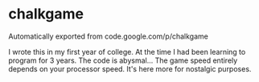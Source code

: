 # chalkgame
Automatically exported from code.google.com/p/chalkgame

I wrote this in my first year of college. At the time I had been learning to program for 3 years. The code is abysmal... The game speed entirely depends on your processor speed. It's here more for nostalgic purposes.
